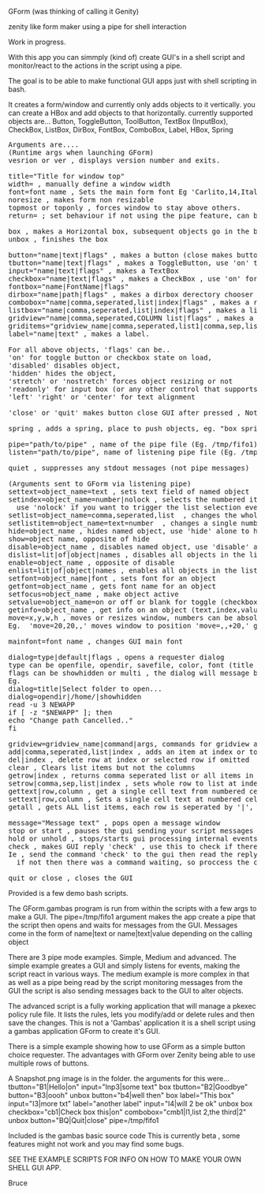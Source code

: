 
GForm  (was thinking of calling it Genity)

zenity like form maker using a pipe for shell interaction

Work in progress.


With this app you can simmply (kind of) create GUI's in a shell script and 
monitor/react to the actions in the script using a pipe.

The goal is to be able to make functional GUI apps just with shell
scripting in bash.

It creates a form/window and currently only adds objects to it vertically.
you can create a HBox and add objects to that horizontally.
currently supported objects are...
Button, ToggleButton, ToolButton, TextBox (InputBox), CheckBox, ListBox, 
DirBox, FontBox, ComboBox, Label, HBox, Spring



<pre>
Arguments are....
(Runtime args when launching GForm)
vesrion or ver , displays version number and exits.

title="Title for window top"
width=<n> , manually define a window width
font=font name , Sets the main form font Eg 'Carlito,14,Italic'
noresize , makes form non resizable
topmost or toponly , forces window to stay above others.
return=<mode> ; set behaviour if not using the pipe feature, can be 'name', 'text' or 'all'

box , makes a Horizontal box, subsequent objects go in the box horizontally until unboxed
unbox , finishes the box

button="name|text|flags" , makes a button (close makes button close the window)
tbutton="name|text|flags" , makes a ToggleButton, use 'on' to make it down
input="name|text|flags" , makes a TextBox 
checkbox="name|text|flags" , makes a CheckBox , use 'on' for ticked
fontbox="name|FontName|flags"
dirbox="name|path|flags" , makes a dirbox derectory chooser
combobox="name|comma,seperated,list|index|flags" , makes a read-only combobox, index is selected number
listbox="name|comma,seperated,list|index|flags" , makes a list box, index is selected number
gridview="name|comma,seperated,COLUMN list|flags" , makes a list with rows and columns, Set column headers
griditems="gridview_name|comma,seperated,list1|comma,sep,list2..|index" , add items to named GridView
label="name|text" , makes a label.

For all above objects, 'flags' can be..
'on' for toggle button or checkbox state on load, 
'disabled' disables object, 
'hidden' hides the object, 
'stretch' or 'nostretch' forces object resizing or not
'readonly' for input box (or any other control that supports it)
'left' 'right' or 'center' for text alignment

'close' or 'quit' makes button close GUI after pressed , Note

spring , adds a spring, place to push objects, eg. "box spring button unbox" will push button to the right.

pipe="path/to/pipe" , name of the pipe file (Eg. /tmp/fifo1) GForms way of talking to your script
listen="path/to/pipe", name of listening pipe file (Eg. /tmp/fifo2) your scripts way to control GForm 

quiet , suppresses any stdout messages (not pipe messages)

(Arguments sent to GForm via listening pipe)
settext=object_name=text , sets text field of named object
setindex=object_name=number|nolock , selects the numbered item in either a listbox or combobox or gridview
  use 'nolock' if you want to trigger the list selection event as if you clicked it.
setlist=object_name=comma,seperated,list  , changes the whole item list in either listbox or combobox
setlistitem=object_name=text=number  , changes a single numbered item text in either listbox or combobox
hide=object_name , hides named object, use 'hide' alone to hide main wiindow
show=object name, opposite of hide
disable=object_name , disables named object, use 'disable' alone to disable main wiindow
dislist=lit|of|object|names , disables all objects in the list
enable=object_name , opposite of disable
enlist=lit|of|object|names , enables all objects in the list
setfont=object_name|font , sets font for an object
getfont=object_name , gets font name for an object
setfocus=object_name , make object active
setvalue=object_name=on or off or blank for toggle (checkbox or togglebutton)
getinfo=object_name , get info on an object (text,index,value,etc)
move=x,y,w,h , moves or resizes window, numbers can be absolute or relative +- or absent
Eg.  'move=20,20,,' moves window to position 'move=,,+20,' grows width by 20

mainfont=font name , changes GUI main font 

dialog=type|default|flags , opens a requester dialog
type can be openfile, opendir, savefile, color, font (title sets the title)
flags can be showhidden or multi , the dialog will message back the result to the pipe or a blank text.
Eg.
dialog=title|Select folder to open...
dialog=opendir|/home/|showhidden
read -u 3 NEWAPP
if [ -z "$NEWAPP" ]; then
echo "Change path Cancelled.."
fi

gridview=gridview_name|command|args, commands for gridview as follows...
add|comma,seperated,list|index , adds an item at index or to list end if no index supplied
del|index , delete row at index or selected row if omitted
clear , Clears list items but not the columns
getrow|index , returns comma seperated list or all items in selected row or at index
setrow|comma,sep,list|index , sets whole row to list at index or selected
gettext|row,column , get a single cell text from numbered cell
settext|row,column , Sets a single cell text at numbered cell
getall , gets ALL list items, each row is seperated by '|', each column by ','

message="Message text" , pops open a message window
stop or start , pauses the gui sending your script messages while you alter objects.
hold or unhold , stops/starts gui processing internal events like button presses.
check , makes GUI reply 'check' , use this to check if there are any messages backlogged in the pipe.
Ie , send the command 'check' to the gui then read the reply, it should just be 'check' messaged back, 
  if not then there was a command waiting, so proccess the command and read the pipe line again until it reads 'check'

quit or close , closes the GUI
</pre>

Provided is a few demo bash scripts.

The GForm.gambas program is run from within the scripts with a few args to make a GUI.
The pipe=/tmp/fifo1 argument makes the app create a pipe that the script then opens and
waits for messages from the GUI.
Messages come in the form of name|text or name|text|value depending on the calling object

There are 3 pipe mode examples. Simple, Medium and advanced.
The simple example greates a GUI and simply listens for events, making the script react in various ways.
The medium example is more complex in that as well as a pipe being read by the script monitoring 
messages from the GUI the script is also sending messages back to the GUI to alter objects.

The advanced script is a fully working application that will manage a pkexec policy rule file.
It lists the rules, lets you modify/add or delete rules and then save the changes.
This is not a 'Gambas' application it is a shell script using a gambas application GForm to create it's GUI.

There is a simple example showing how to use GForm as a simple button choice requester.
The advantages with GForm over Zenity being able to use multiple rows of buttons.

A Snapshot.png image is in the folder. the arguments for this were...
tbutton="B1|Hello|on" input="Inp3|some text" box tbutton="B2|Goodbye" button="B3|oooh" unbox button="b4|well then" box label="This box" input="I3|more txt" label="another label" input="I4|will 2 be ok" unbox box checkbox="cb1|Check box this|on" combobox="cmb1|l1,list 2,the third|2" unbox button="BQ|Quit|close" pipe=/tmp/fifo1

Included is the gambas basic source code
This is currently beta , some features might not work and you may find some bugs.

SEE THE EXAMPLE SCRIPTS FOR INFO ON HOW TO MAKE YOUR OWN SHELL GUI APP.

Bruce

